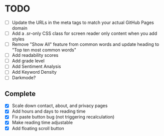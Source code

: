 # TODO
- [ ] Update the URLs in the meta tags to match your actual GitHub Pages domain
- [ ] Add a .sr-only CSS class for screen reader only content when you add styles
- [ ] Remove "Show All" feature from common words and update heading to "Top ten most common words"
- [ ] Add readability scores
- [ ] Add grade level
- [ ] Add Sentiment Analysis
- [ ] Add Keyword Density
- [ ] Darkmode?

## Complete
- [X] Scale down contact, about, and privacy pages
- [X] Add hours and days to reading time
- [X] Fix paste button bug (not triggering recalculation)
- [X] Make reading time adjustable
- [X] Add floating scroll button